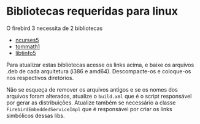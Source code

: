 # Bibliotecas requeridas para linux

O firebird 3 necessita de 2 bibliotecas

- [ncurses5](https://packages.debian.org/buster/libncurses5)
- [tommath1](https://packages.debian.org/buster/libtommath1)
- [libtinfo5](https://packages.debian.org/buster/libtinfo5)

Para atualizar estas bibliotecas acesse os links acima, e baixe os arquivos .deb de cada arquitetura (i386 e amd64).
Descompacte-os e coloque-os nos respectivos diretórios.

Não se esqueça de remover os arquivos antigos e se os nomes dos arquivos foram alterados, atualize o `build.xml` que é o script responsável por gerar as distribuições.
Atualize também se necessário a classe `FirebirdEmbeddedServiceImpl` que é responsável por criar os links simbólicos dessas libs.